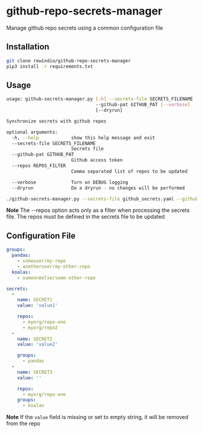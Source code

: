 # github-repo-secrets-manager

Manage github repo secrets using a common configuration file

## Installation

```bash
git clone rewindio/github-repo-secrets-manager
pip3 install -r requirements.txt
```

## Usage

```bash
usage: github-secrets-manager.py [-h] --secrets-file SECRETS_FILENAME
                                 --github-pat GITHUB_PAT [--verbose]
                                 [--dryrun]

Synchronize secrets with github repos

optional arguments:
  -h, --help            show this help message and exit
  --secrets-file SECRETS_FILENAME
                        Secrets file
  --github-pat GITHUB_PAT
                        Github access token
  --repos REPOS_FILTER
                        Comma separated list of repos to be updated

  --verbose             Turn on DEBUG logging
  --dryrun              Do a dryrun - no changes will be performed
```

```bash
./github-secrets-manager.py --secrets-file github_secrets.yaml --github-pat 123456789
```

**Note**
The --repos option acts only as a filter when processing the secrets file.
The repos must be defined in the secrets file to be updated

## Configuration File

```yaml
groups:
  pandas:
    - someuser/my-repo
    - anotheruser/my-other-repo
  koalas:
    - someoneelse/some-other-repo

secrets:
  -
    name: SECRET1
    value: 'value1'

    repos:
      - myorg/repo-one
      - myorg/repo2
  -
    name: SECRET2
    value: 'value2'

    groups:
      - pandas
  -
    name: SECRET3
    value: ''

    repos:
      - myorg/repo-one
    groups:
      - koalas
```

**Note**
If the `value` field is missing or set to empty string, it will be removed from the repo
